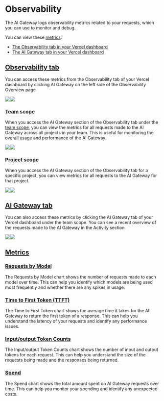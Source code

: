 # Observability

The AI Gateway logs observability metrics related to your requests, which you can use to monitor and debug.

You can view these [metrics](#metrics):

*   [The Observability tab in your Vercel dashboard](#observability-tab)
*   [The AI Gateway tab in your Vercel dashboard](#ai-gateway-tab)

## [Observability tab](#observability-tab)

You can access these metrics from the Observability tab of your Vercel dashboard by clicking AI Gateway on the left side of the Observability Overview page

![](/vc-ap-vercel-docs/_next/image?url=https%3A%2F%2Fassets.vercel.com%2Fimage%2Fupload%2Fv1750212341%2Fdocs-assets%2Fstatic%2Fdocs%2Fai-gateway%2Flrhvrkgfsmh7lkqbzbgi.png&w=3840&q=75)![](/vc-ap-vercel-docs/_next/image?url=https%3A%2F%2Fassets.vercel.com%2Fimage%2Fupload%2Fv1750212341%2Fdocs-assets%2Fstatic%2Fdocs%2Fai-gateway%2Fh3eofbxma8gjfjfmiaac.png&w=3840&q=75)

### [Team scope](#team-scope)

When you access the AI Gateway section of the Observability tab under the [team scope](/docs/dashboard-features#scope-selector), you can view the metrics for all requests made to the AI Gateway across all projects in your team. This is useful for monitoring the overall usage and performance of the AI Gateway.

![](/vc-ap-vercel-docs/_next/image?url=https%3A%2F%2Fassets.vercel.com%2Fimage%2Fupload%2Fv1750218123%2Fdocs-assets%2Fstatic%2Fdocs%2Fai-gateway%2Frrectrxazvow2qvkcusn.png&w=3840&q=75)![](/vc-ap-vercel-docs/_next/image?url=https%3A%2F%2Fassets.vercel.com%2Fimage%2Fupload%2Fv1750218123%2Fdocs-assets%2Fstatic%2Fdocs%2Fai-gateway%2Feefy948y9bt3byjccsdx.png&w=3840&q=75)

### [Project scope](#project-scope)

When you access the AI Gateway section of the Observability tab for a specific project, you can view metrics for all requests to the AI Gateway for that project.

![](/vc-ap-vercel-docs/_next/image?url=https%3A%2F%2Fassets.vercel.com%2Fimage%2Fupload%2Fv1750218426%2Fdocs-assets%2Fstatic%2Fdocs%2Fai-gateway%2Fjfvdu3ac3bgyg4cobrs7.png&w=3840&q=75)![](/vc-ap-vercel-docs/_next/image?url=https%3A%2F%2Fassets.vercel.com%2Fimage%2Fupload%2Fv1750218426%2Fdocs-assets%2Fstatic%2Fdocs%2Fai-gateway%2Fibp9anutc5p7ussyotir.png&w=3840&q=75)

## [AI Gateway tab](#ai-gateway-tab)

You can also access these metrics by clicking the AI Gateway tab of your Vercel dashboard under the team scope. You can see a recent overview of the requests made to the AI Gateway in the Activity section.

![](/vc-ap-vercel-docs/_next/image?url=https%3A%2F%2Fassets.vercel.com%2Fimage%2Fupload%2Fv1750478794%2Fdocs-assets%2Fstatic%2Fdocs%2Fai-gateway%2Fpgvk5xxep9zwsvl1ygm3.png&w=3840&q=75)![](/vc-ap-vercel-docs/_next/image?url=https%3A%2F%2Fassets.vercel.com%2Fimage%2Fupload%2Fv1750221829%2Fdocs-assets%2Fstatic%2Fdocs%2Fai-gateway%2Fsntkvarxttyl5trdmlhb.png&w=3840&q=75)

## [Metrics](#metrics)

### [Requests by Model](#requests-by-model)

The Requests by Model chart shows the number of requests made to each model over time. This can help you identify which models are being used most frequently and whether there are any spikes in usage.

### [Time to First Token (TTFT)](#time-to-first-token-ttft)

The Time to First Token chart shows the average time it takes for the AI Gateway to return the first token of a response. This can help you understand the latency of your requests and identify any performance issues.

### [Input/output Token Counts](#input/output-token-counts)

The Input/output Token Counts chart shows the number of input and output tokens for each request. This can help you understand the size of the requests being made and the responses being returned.

### [Spend](#spend)

The Spend chart shows the total amount spent on AI Gateway requests over time. This can help you monitor your spending and identify any unexpected costs.
